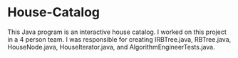# House-Catalog
This Java program is an interactive house catalog. I worked on this project in a 4 person team. I was responsible for creating IRBTree.java, RBTree.java, HouseNode.java, HouseIterator.java, and AlgorithmEngineerTests.java.
